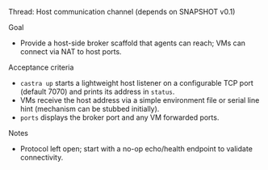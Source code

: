 Thread: Host communication channel (depends on SNAPSHOT v0.1)

Goal
- Provide a host-side broker scaffold that agents can reach; VMs can connect via NAT to host ports.

Acceptance criteria
- `castra up` starts a lightweight host listener on a configurable TCP port (default 7070) and prints its address in `status`.
- VMs receive the host address via a simple environment file or serial line hint (mechanism can be stubbed initially).
- `ports` displays the broker port and any VM forwarded ports.

Notes
- Protocol left open; start with a no-op echo/health endpoint to validate connectivity.
